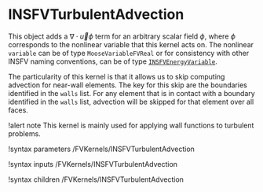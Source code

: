 # INSFVTurbulentAdvection

This object adds a $\nabla \cdot \vec u \phi$ term for an arbitrary scalar field
$\phi$, where $\phi$ corresponds to the nonlinear variable that this kernel acts
on. The nonlinear `variable` can be of type `MooseVariableFVReal` or for
consistency with other INSFV naming conventions, can be of type
[`INSFVEnergyVariable`](INSFVEnergyVariable.md).

The particularity of this kernel is that it allows us to skip computing advection
for near-wall elements. The key for this skip are the boundaries identified in
the `walls` list. For any element that is in contact with a boundary identified
in the `walls` list, advection will be skipped for that element over all faces.

!alert note
This kernel is mainly used for applying wall functions to turbulent problems.

!syntax parameters /FVKernels/INSFVTurbulentAdvection

!syntax inputs /FVKernels/INSFVTurbulentAdvection

!syntax children /FVKernels/INSFVTurbulentAdvection
